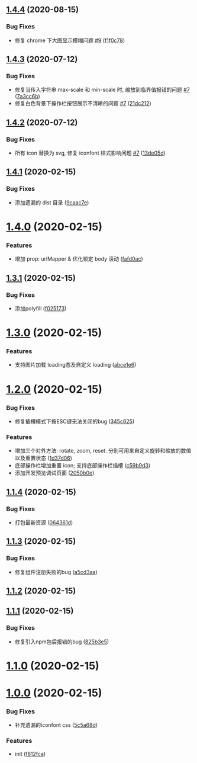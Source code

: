 ## [1.4.4](https://github.com/AnaniZhu/vue-img-viewer/compare/v1.4.3...v1.4.4) (2020-08-15)


### Bug Fixes

* 修复 chrome 下大图显示模糊问题 [#9](https://github.com/AnaniZhu/vue-img-viewer/issues/9) ([f1f0c78](https://github.com/AnaniZhu/vue-img-viewer/commit/f1f0c78c23508bae8e13bf7fb6a1d50d6e91a237))



## [1.4.3](https://github.com/AnaniZhu/vue-img-viewer/compare/v1.4.2...v1.4.3) (2020-07-12)


### Bug Fixes

* 修复当传入字符串 max-scale 和 min-scale 时, 缩放到临界值报错的问题 [#7](https://github.com/AnaniZhu/vue-img-viewer/issues/7) ([7a3cc6b](https://github.com/AnaniZhu/vue-img-viewer/commit/7a3cc6b4a22d390fe321356205231de53e0452c2))
* 修复白色背景下操作栏按钮展示不清晰的问题 [#7](https://github.com/AnaniZhu/vue-img-viewer/issues/7) ([21dc212](https://github.com/AnaniZhu/vue-img-viewer/commit/21dc212d3415b26d4ef655bf1fd168190fd96de2))



## [1.4.2](https://github.com/AnaniZhu/vue-img-viewer/compare/v1.4.1...v1.4.2) (2020-07-12)


### Bug Fixes

* 所有 icon 替换为 svg, 修复 iconfont 样式影响问题 [#7](https://github.com/AnaniZhu/vue-img-viewer/issues/7) ([13de05d](https://github.com/AnaniZhu/vue-img-viewer/commit/13de05d68ab73985c97993b58f6fbc97c192b15e))



## [1.4.1](https://github.com/AnaniZhu/vue-img-viewer/compare/v1.4.0...v1.4.1) (2020-02-15)


### Bug Fixes

* 添加遗漏的 dist 目录 ([9caac7e](https://github.com/AnaniZhu/vue-img-viewer/commit/9caac7ee26f38e89500fa27abc77502182950e2a))



# [1.4.0](https://github.com/AnaniZhu/vue-img-viewer/compare/v1.3.1...v1.4.0) (2020-02-15)


### Features

* 增加 prop: urlMapper & 优化锁定 body 滚动 ([fafd0ac](https://github.com/AnaniZhu/vue-img-viewer/commit/fafd0ac960d132672cfcec5b5420da7640e84967))



## [1.3.1](https://github.com/AnaniZhu/vue-img-viewer/compare/v1.3.0...v1.3.1) (2020-02-15)


### Bug Fixes

* 添加polyfill ([f025173](https://github.com/AnaniZhu/vue-img-viewer/commit/f025173077f15ac561f9dbad52f8ace80cfa506f))



# [1.3.0](https://github.com/AnaniZhu/vue-img-viewer/compare/v1.2.0...v1.3.0) (2020-02-15)


### Features

* 支持图片加载 loading态及自定义 loading ([abce1e6](https://github.com/AnaniZhu/vue-img-viewer/commit/abce1e679033da1157435a672a7e57dd6c6dabba))



# [1.2.0](https://github.com/AnaniZhu/vue-img-viewer/compare/v1.1.4...v1.2.0) (2020-02-15)


### Bug Fixes

* 修复插槽模式下按ESC键无法关闭的bug ([345c625](https://github.com/AnaniZhu/vue-img-viewer/commit/345c6250a684737536d0300342ee0f84a5a5041b))


### Features

* 增加三个对外方法: rotate, zoom, reset. 分别可用来自定义旋转和缩放的数值以及重置状态 ([1d37d06](https://github.com/AnaniZhu/vue-img-viewer/commit/1d37d060a9f48736e00b97be498e0a1a25816d4a))
* 底部操作栏增加重置 icon; 支持底部操作栏插槽 ([c59b9d3](https://github.com/AnaniZhu/vue-img-viewer/commit/c59b9d30071e1bc4268d7fbd59c2e1240aa01259))
* 添加开发预览调试页面 ([2050b0e](https://github.com/AnaniZhu/vue-img-viewer/commit/2050b0eab3829474c33e65714b1399c31fd4838d))



## [1.1.4](https://github.com/AnaniZhu/vue-img-viewer/compare/v1.1.3...v1.1.4) (2020-02-15)


### Bug Fixes

* 打包最新资源 ([064361d](https://github.com/AnaniZhu/vue-img-viewer/commit/064361d0f2d083726c86baccc0f607e396a0b448))



## [1.1.3](https://github.com/AnaniZhu/vue-img-viewer/compare/v1.1.2...v1.1.3) (2020-02-15)


### Bug Fixes

* 修复组件注册失败的bug ([a5cd3aa](https://github.com/AnaniZhu/vue-img-viewer/commit/a5cd3aa41c1e349611d26ebf3215eb5c7ec0ed07))



## [1.1.2](https://github.com/AnaniZhu/vue-img-viewer/compare/v1.1.1...v1.1.2) (2020-02-15)



## [1.1.1](https://github.com/AnaniZhu/vue-img-viewer/compare/v1.1.0...v1.1.1) (2020-02-15)


### Bug Fixes

* 修复引入npm包后报错的bug ([825b3e5](https://github.com/AnaniZhu/vue-img-viewer/commit/825b3e5124fba7655e8a9d84751b5f7e949a52e4))



# [1.1.0](https://github.com/AnaniZhu/vue-img-viewer/compare/v1.0.0...v1.1.0) (2020-02-15)



# [1.0.0](https://github.com/AnaniZhu/vue-img-viewer/compare/f812fca5437403c3973ff105ccb21c6282ad0a49...v1.0.0) (2020-02-15)


### Bug Fixes

* 补充遗漏的iconfont css ([5c5a68d](https://github.com/AnaniZhu/vue-img-viewer/commit/5c5a68dcb312ea8adc4eda88aa5ebe18f8abf000))


### Features

* init ([f812fca](https://github.com/AnaniZhu/vue-img-viewer/commit/f812fca5437403c3973ff105ccb21c6282ad0a49))



